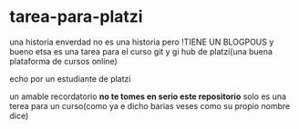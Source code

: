 # tarea-para-platzi
una historia
enverdad no es una historia pero !TIENE UN BLOGPOUS y bueno etsa es una tarea para el curso git y gi hub de platzi(una buena plataforma de cursos online)

echo por un estudiante de platzi

un amable recordatorio **no te tomes en serio este repositorio**
solo es una terea para un curso(como ya e dicho barias veses como su propio nombre dice)
